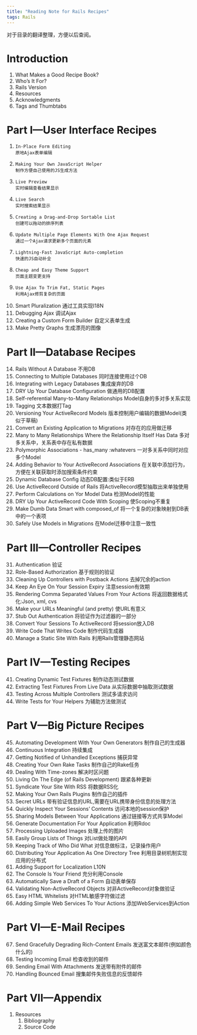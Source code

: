 ```yaml
---
title: "Reading Note for Rails Recipes"
tags: Rails
---
```


对于目录的翻译整理，方便以后查阅。

# Introduction
1. What Makes a Good Recipe Book?
2. Who’s It For?
3. Rails Version
4. Resources
5. Acknowledgments
6. Tags and Thumbtabs

# Part I—User Interface Recipes
1.     In-Place Form Editing
       原地Ajax表单编辑
2.     Making Your Own JavaScript Helper
       制作方便自己使用的JS生成方法
3.     Live Preview
       实时编辑查看结果显示
4.     Live Search
       实时搜索结果显示
5.     Creating a Drag-and-Drop Sortable List
       创建可以拖动的排序列表
6.     Update Multiple Page Elements With One Ajax Request
       通过一个Ajax请求更新多个页面的元素
7.     Lightning-Fast JavaScript Auto-completion
       快速的JS自动补全
8.     Cheap and Easy Theme Support
       页面主题变更支持
9.     Use Ajax To Trim Fat, Static Pages
       利用Ajax修剪复杂的页面
10.    Smart Pluralization
       通过工具实现I18N
11.    Debugging Ajax
       调试Ajax
12.    Creating a Custom Form Builder
       自定义表单生成
13.    Make Pretty Graphs
       生成漂亮的图像

# Part II—Database Recipes
14.    Rails Without A Database
       不用DB
15.    Connecting to Multiple Databases
       同时连接使用过个DB
16.    Integrating with Legacy Databases
       集成废弃的DB
17.    DRY Up Your Database Configuration
       做通用的DB配置
18.    Self-referential Many-to-Many Relationships
       Model自身的多对多关系实现
19.    Tagging
       文本数据打Tag
20.    Versioning Your ActiveRecord Models
       版本控制用户编辑的数据Model(类似于草稿)
21.    Convert an Existing Application to Migrations
       对存在的应用做迁移
22.    Many to Many Relationships Where the Relationship Itself Has Data
       多对多关系中，关系表中存在私有数据
23.    Polymorphic Associations - has_many :whatevers
       一对多关系中同时对应多个Model
24.    Adding Behavior to Your ActiveRecord Associations
       在关联中添加行为，方便在关联获取时添加搜索条件约束
25.    Dynamic Database Config
       动态DB配置:类似于ERB
26.    Use ActiveRecord Outside of Rails
       将ActiveRecord模型抽取出来单独使用
27.    Perform Calculations on Yor Model Data
       检测Model的性能
28.    DRY Up Your ActiveRecord Code With Scoping
       使Scoping不重复
29.    Make Dumb Data Smart with composed_of
       将一个复杂的对象映射到DB表中的一个表项
30.    Safely Use Models in Migrations
       在Model迁移中注意一致性

# Part III—Controller Recipes
31.    Authentication
       验证
32.    Role-Based Authorization
       基于规则的验证
33.    Cleaning Up Controllers with Postback Actions
       去掉冗余的action
34.    Keep An Eye On Your Session Expiry
       注意session有效期
35.    Rendering Comma Separated Values From Your Actions
       将返回数据格式化:Json, xml, cvs
36.    Make your URLs Meaningful (and pretty)
       使URL有意义
37.    Stub Out Authentication
       将验证作为过滤器的一部分
38.    Convert Your Sessions To ActiveRecord
       将session放入DB
39.    Write Code That Writes Code
       制作代码生成器
40.    Manage a Static Site With Rails
       利用Rails管理静态网站

# Part IV—Testing Recipes
41.    Creating Dynamic Test Fixtures
       制作动态测试数据
42.    Extracting Test Fixtures From Live Data
       从实际数据中抽取测试数据
43.    Testing Across Multiple Controllers
       测试多请求访问
44.    Write Tests for Your Helpers
       为辅助方法做测试

# Part V—Big Picture Recipes
45.    Automating Development With Your Own Generators
       制作自己的生成器
46.    Continuous Integration
       持续集成
47.    Getting Notified of Unhandled Exceptions
       捕获异常
48.    Creating Your Own Rake Tasks
       制作自己的Rake任务
49.    Dealing With Time-zones
       解决时区问题
50.    Living On The Edge (of Rails Development)
       跟紧各种更新
51.    Syndicate Your Site With RSS
       将数据RSS化
52.    Making Your Own Rails Plugins
       制作自己的插件
53.    Secret URLs
       带有验证信息的URL,需要在URL携带身份信息的处理方法
54.    Quickly Inspect Your Sessions’ Contents
       访问本地的session保护
55.    Sharing Models Between Your Applications
       通过链接等方式共享Model
56.    Generate Documentation For Your Application
       利用Rdoc
57.    Processing Uploaded Images
       处理上传的图片
58.    Easily Group Lists of Things
       对List做处理的API
59.    Keeping Track of Who Did What
       对信息做标注，记录操作用户
60.    Distributing Your Application As One Directory Tree
       利用目录树机制实现应用的分布式
61.    Adding Support for Localization
       L10N
62.    The Console Is Your Friend
       充分利用Console
63.    Automatically Save a Draft of a Form
       自动表单保存
64.    Validating Non-ActiveRecord Objects
       对非ActiveRecord对象做验证
65.    Easy HTML Whitelists
       对HTML敏感字符做过滤
66.    Adding Simple Web Services To Your Actions
       添加WebServices到Action

# Part VI—E-Mail Recipes
67.    Send Gracefully Degrading Rich-Content Emails
       发送富文本邮件(例如颜色什么的)
68.    Testing Incoming Email
       检查收到的邮件
69.    Sending Email With Attachments
       发送带有附件的邮件
70.    Handling Bounced Email
       搜集邮件失败信息的反馈邮件

# Part VII—Appendix
1.  Resources
    1. Bibliography
    2. Source Code

